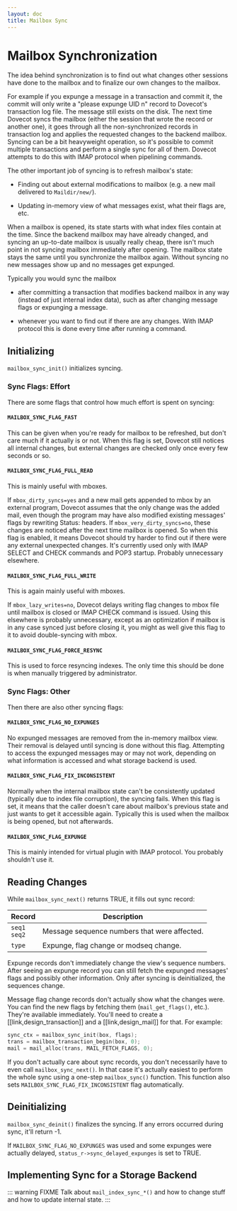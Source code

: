 ```yaml
---
layout: doc
title: Mailbox Sync
---
```


# Mailbox Synchronization

The idea behind synchronization is to find out what changes other
sessions have done to the mailbox and to finalize our own changes to the
mailbox.

For example if you expunge a message in a transaction and commit it, the
commit will only write a "please expunge UID n" record to Dovecot's
transaction log file. The message still exists on the disk. The next
time Dovecot syncs the mailbox (either the session that wrote the record
or another one), it goes through all the non-synchronized records in
transaction log and applies the requested changes to the backend
mailbox. Syncing can be a bit heavyweight operation, so it's possible to
commit multiple transactions and perform a single sync for all of them.
Dovecot attempts to do this with IMAP protocol when pipelining commands.

The other important job of syncing is to refresh mailbox's state:

- Finding out about external modifications to mailbox (e.g. a new mail
  delivered to `Maildir/new/`).

- Updating in-memory view of what messages exist, what their flags are,
  etc.

When a mailbox is opened, its state starts with what index files contain
at the time. Since the backend mailbox may have already changed, and
syncing an up-to-date mailbox is usually really cheap, there isn't much
point in not syncing mailbox immediately after opening. The mailbox
state stays the same until you synchronize the mailbox again. Without
syncing no new messages show up and no messages get expunged.

Typically you would sync the mailbox

- after committing a transaction that modifies backend mailbox in any
  way (instead of just internal index data), such as after changing
  message flags or expunging a message.

- whenever you want to find out if there are any changes. With IMAP
  protocol this is done every time after running a command.

## Initializing

`mailbox_sync_init()` initializes syncing.

### Sync Flags: Effort

There are some flags that control how much effort is spent on syncing:

#### `MAILBOX_SYNC_FLAG_FAST`

This can be given when you're ready for mailbox
to be refreshed, but don't care much if it actually is or not. When
this flag is set, Dovecot still notices all internal changes, but
external changes are checked only once every few seconds or so.

#### `MAILBOX_SYNC_FLAG_FULL_READ`

This is mainly useful with mboxes.

If `mbox_dirty_syncs=yes` and a new mail gets appended to mbox by an
external program, Dovecot assumes that the only change was the added
mail, even though the program may have also modified existing
messages' flags by rewriting Status: headers. If
`mbox_very_dirty_syncs=no`, these changes are noticed after the
next time mailbox is opened. So when this flag is enabled, it means
Dovecot should try harder to find out if there were any external
unexpected changes. It's currently used only with IMAP SELECT and
CHECK commands and POP3 startup. Probably unnecessary elsewhere.

#### `MAILBOX_SYNC_FLAG_FULL_WRITE`

This is again mainly useful with mboxes.

If `mbox_lazy_writes=no`, Dovecot delays writing flag changes to
mbox file until mailbox is closed or IMAP CHECK command is issued.
Using this elsewhere is probably unnecessary, except as an
optimization if mailbox is in any case synced just before closing it,
you might as well give this flag to it to avoid double-syncing with
mbox.

#### `MAILBOX_SYNC_FLAG_FORCE_RESYNC`

This is used to force resyncing indexes. The only time this should be done
is when manually triggered by administrator.

### Sync Flags: Other

Then there are also other syncing flags:

#### `MAILBOX_SYNC_FLAG_NO_EXPUNGES`

No expunged messages are removed from the in-memory mailbox view. Their
removal is delayed until syncing is done without this flag. Attempting to
access the expunged messages may or may not work, depending on what
information is accessed and what storage backend is used.

#### `MAILBOX_SYNC_FLAG_FIX_INCONSISTENT`

Normally when the internal mailbox state can't be consistently updated
(typically due to index file corruption), the syncing fails. When this flag
is set, it means that the caller doesn't care about mailbox's previous state
and just wants to get it accessible again. Typically this is used when the
mailbox is being opened, but not afterwards.

#### `MAILBOX_SYNC_FLAG_EXPUNGE`

This is mainly intended for virtual plugin with IMAP protocol. You probably
shouldn't use it.

## Reading Changes

While `mailbox_sync_next()` returns TRUE, it fills out sync record:

| Record | Description |
| ------ | ----------- |
| `seq1`<br />`seq2` | Message sequence numbers that were affected. |
| `type` | Expunge, flag change or modseq change. |

Expunge records don't immediately change the view's sequence numbers.
After seeing an expunge record you can still fetch the expunged
messages' flags and possibly other information. Only after syncing is
deinitialized, the sequences change.

Message flag change records don't actually show what the changes were.
You can find the new flags by fetching them (`mail_get_flags()`,
etc.). They're available immediately. You'll need to create a
[[link,design_transaction]] and a [[link,design_mail]] for that. For example:

```c
sync_ctx = mailbox_sync_init(box, flags);
trans = mailbox_transaction_begin(box, 0);
mail = mail_alloc(trans, MAIL_FETCH_FLAGS, 0);
```

If you don't actually care about sync records, you don't necessarily
have to even call `mailbox_sync_next()`. In that case it's actually
easiest to perform the whole sync using a one-step `mailbox_sync()`
function. This function also sets `MAILBOX_SYNC_FLAG_FIX_INCONSISTENT`
flag automatically.

## Deinitializing

`mailbox_sync_deinit()` finalizes the syncing. If any errors occurred
during sync, it'll return -1.

If `MAILBOX_SYNC_FLAG_NO_EXPUNGES` was used and some expunges were
actually delayed, `status_r->sync_delayed_expunges` is set to TRUE.

## Implementing Sync for a Storage Backend

::: warning FIXME
Talk about `mail_index_sync_*()` and how to change stuff and how to
update internal state.
:::
